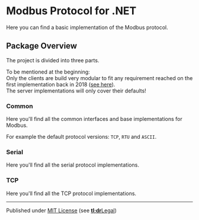# Modbus Protocol for .NET

Here you can find a basic implementation of the Modbus protocol.

## Package Overview

The project is divided into three parts.

To be mentioned at the beginning:    
Only the clients are build very modular to fit any requirement reached on the first implementation back in 2018 ([see here](https://github.com/andreasAmMueller/Modbus)).    
The server implementations will only cover their defaults!



### Common

Here you'll find all the common interfaces and base implementations for Modbus.

For example the default protocol versions: `TCP`, `RTU` and `ASCII`.



### Serial

Here you'll find all the serial protocol implementations.



### TCP

Here you'll find all the TCP protocol implementations.



---

Published under [MIT License](LICENSE.txt) (see [**tl;dr**Legal](https://www.tldrlegal.com/license/mit-license))
